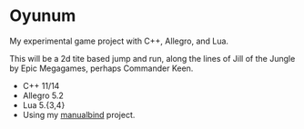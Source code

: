 # Oyunum

My experimental game project with C++, Allegro, and Lua.

This will be a 2d tite based jump and run, along the lines of Jill of the Jungle by Epic Megagames,
perhaps Commander Keen.

- C++ 11/14
- Allegro 5.2
- Lua 5.{3,4}
- Using my [manualbind](https://github.com/merlinblack/manualbind) project.
